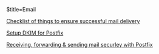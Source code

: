 $title=Email

[Checklist of things to ensure successful mail delivery](/Email/Checklist)

[Setup DKIM for Postfix](/Email/PostfixDKIM)

[Receiving, forwarding & sending mail securley with Postfix](/Email/PostfixSendForward)